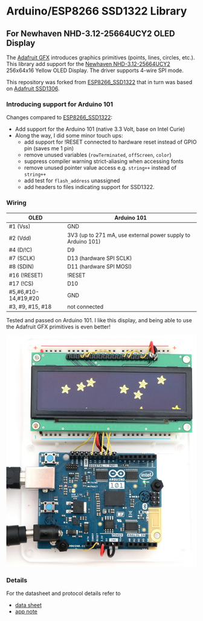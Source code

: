# Arduino/ESP8266 SSD1322 Library
## For Newhaven NHD-3.12-25664UCY2 OLED Display

The [Adafruit GFX](https://github.com/adafruit/Adafruit-GFX-Library) introduces graphics primitives (points, lines, circles, etc.). This library add support for the [Newhaven NHD-3.12-25664UCY2](http://www.newhavendisplay.com/nhd31225664ucy2-p-3537.html) 256x64x16 Yellow OLED Display.  The driver supports 4-wire SPI mode.

This repository was forked from [ESP8266_SSD1322](https://github.com/winneymj/ESP8266_SSD1322) that in turn was based on [Adafruit SSD1306](https://github.com/adafruit/Adafruit_SSD1306).

### Introducing support for Arduino 101

Changes compared to [ESP8266_SSD1322](https://github.com/winneymj/ESP8266_SSD1322):

* Add support for the Arduino 101 (native 3.3 Volt, base on Intel Curie)
* Along the way, I did some minor touch ups:
  * add support for !RESET connected to hardware reset instead of GPIO pin (saves me 1 pin)
  * remove unused variables (`rowTerminated`, `offScreen`, `color`)
  * suppress compiler warning strict-aliasing when accessing fonts
  * remove unused pointer value access e.g. `string++` instead of `string++`
  * add test for `flash_address` unassigned
  * add headers to files indicating support for SSD1322.

### Wiring

| OLED	        | Arduino 101             |
| ------------ | ----------------------- |
| #1 (Vss)	    | GND                     |
| #2 (Vdd)     |	3V3 (up to 271 mA, use external power supply to Arduino 101) |
| #4 (D/!C)    |	D9                      |
| #7 (SCLK)	   | D13 (hardware SPI SCLK) |
| #8 (SDIN)	   | D11 (hardware SPI MOSI) |
| #16 (!RESET)	| !RESET                |
| #17 (!CS)	   | D10                   |
| #5,#6,#10-14,#19,#20	| GND           |
| #3, #9, #15, #18	    | not connected |

Tested and passed on Arduino 101. I like this display, and being able to use the Adafruit GFX primitives is even better!

![image](media/arduino101_oled_resize.jpg)

### Details

For the datasheet and protocol details refer to

* [data sheet](http://www.newhavendisplay.com/specs/NHD-3.12-25664UCY2.pdf)
* [app note](http://www.newhavendisplay.com/app_notes/SSD1322.pdf)


